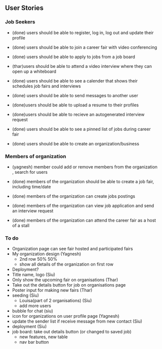 ## User Stories

### Job Seekers

* (done) users should be able to register, log in, log out and update their profile 

* (done) users should be able to join a career fair with video conferencing

* (done) users should be able to apply to jobs from a job board

* (thar)users should be able to attend a video interview where they can open up a whiteboard

* (done) users should be able to see a calender that shows their schedules job fairs and interviews

* (done) users should be able to send messages to another user

* (done)users should be able to upload a resume to their profiles

* (done)users should be able to recieve an autogenerated interview request 

* (done) users should be able to see a pinned list of jobs during career fair

* (done) users should be able to create an organization/business

### Members of organization

* (yagnesh) member could add or remove members from the organization , search for users

* (done) members of the organization should be able to create a job fair, including time/date

* (done) members of the organization can create jobs postings

* (done) members of the organization can view job application and send an interview request

* (done) members of the organization can attend the career fair as a host of a stall

### To do

* Organization page can see fair hosted and participated fairs
* My organization design (Yagnesh)
  * 2nd row 50% 50%
  * show all details of the organization on first row
* Deployment?
* Title name, logo (Siu)
* Only show the upcoming fair on organisations (Thar)
* Take out the details button for job on organisations page
* Poster input for making new fairs (Thar)
* seeding (Siu)
  * Louisa(part of 2 organisations) (Siu)
  * add more users
* bubble for chat (siu)
* icon for organizations on user profile page (Yagnesh)
* update the sender list if receive message from new contact (Siu)
* deployment (Siu)
* job board: take out details button (or changed to saved job)
  * new features, new table
  * nav bar button